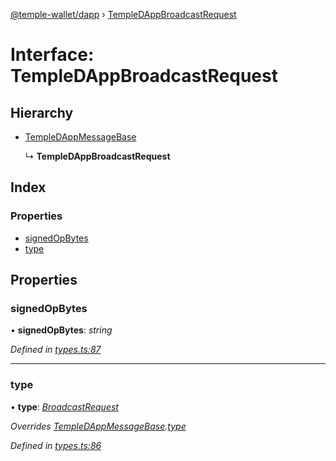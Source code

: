 [@temple-wallet/dapp](../README.md) › [TempleDAppBroadcastRequest](templedappbroadcastrequest.md)

# Interface: TempleDAppBroadcastRequest

## Hierarchy

* [TempleDAppMessageBase](templedappmessagebase.md)

  ↳ **TempleDAppBroadcastRequest**

## Index

### Properties

* [signedOpBytes](templedappbroadcastrequest.md#signedopbytes)
* [type](templedappbroadcastrequest.md#type)

## Properties

###  signedOpBytes

• **signedOpBytes**: *string*

*Defined in [types.ts:87](https://github.com/madfish-solutions/templewallet-dapp/blob/90de0a9/src/types.ts#L87)*

___

###  type

• **type**: *[BroadcastRequest](../enums/templedappmessagetype.md#broadcastrequest)*

*Overrides [TempleDAppMessageBase](templedappmessagebase.md).[type](templedappmessagebase.md#type)*

*Defined in [types.ts:86](https://github.com/madfish-solutions/templewallet-dapp/blob/90de0a9/src/types.ts#L86)*
